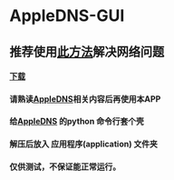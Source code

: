 # AppleDNS-GUI

## 推荐使用[此方法](https://sspai.com/post/35741)解决网络问题


#### [下载](https://github.com/xjbeta/AppleDNS-GUI/releases)
#### 请熟读[AppleDNS](https://github.com/gongjianhui/AppleDNS)相关内容后再使用本APP

#### 给[AppleDNS](https://github.com/gongjianhui/AppleDNS) 的python 命令行套个壳
#### 解压后放入 应用程序(application) 文件夹
#### 仅供测试，不保证能正常运行。
